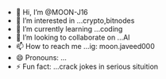 - 👋 Hi, I’m @MOON-J16
- 👀 I’m interested in ...crypto,bitnodes
- 🌱 I’m currently learning ...coding 
- 💞️ I’m looking to collaborate on ...AI
- 📫 How to reach me ...ig: moon.javeed000
- 😄 Pronouns: ...
- ⚡ Fun fact: ...crack jokes in serious situition

<!---
MOON-J16/MOON-J16 is a ✨ special ✨ repository because its `README.md` (this file) appears on your GitHub profile.
You can click the Preview link to take a look at your changes.
--->
